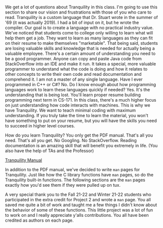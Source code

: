 
We get a lot of questions about Tranquility in this class. I'm going to
use this section to share our vision and frustrations with those of you
who care to read. Tranquility is a custom language that Dr. Stuart wrote
in the summer of '69 (it was actually 2019). I had a bit of input on it,
but he wrote the compiler. Our goal is to create a language with no
practical industry value. We've noticed that students come to college
only willing to learn what will help them get a job. They want to learn
as many languages as they can fit on their resume to make themselves
"marketable". That being said, students are losing valuable skills and
knowledge that is needed for actually being a valuable employee. There's
a certain amount of understanding you need to be a good programmer.
Anyone can copy and paste Java code from StackOverflow into an IDE and
make it run. It takes a special, more valuable programmer to understand
what the code is doing and how it relates to other concepts to write
their own code and read documentation and comprehend it. I am not a
master of any single language. Have I ever programmed in C++ or C\#? No.
Do I know enough about how programming languages work to learn these
languages quickly if needed? Yes. It's the understanding that is being
lost. You'll learn proper resume building programming next term in
CS-171. In this class, there's a much higher focus on just understanding
how code interacts with machines. This is why we have Tranquility. We
want to teach minimal coding with maximum understanding. If you truly
take the time to learn the material, you won't have something to put on
your resume, but you will have the skills you need to succeed in higher
level courses.

How do you learn Tranquility? You only get the PDF manual. That's all
you need. That's all you get. No Googling. No StackOverflow. Reading
documentation is an amazing skill that will benefit you extremely in
life. (You also have the help of TAs and the Professor)

[Tranquility Manual](https://www.cs.drexel.edu/~bls96/tranquility.pdf)

In addition to the PDF manual, we've decided to write `man` pages for
Tranquility.
Just like how the C library functions have `man` pages, so do the Tranquility
built-in functions.
The following sections are the `man` pages exactly how you'd see them if they
were pulled up on tux.

A very special thank you to the Fall 21-22 and Winter 21-22 students who
participated in the extra credit for Project 2 and wrote a `man` page.
You all saved me quite a bit of work and taught me a few things I didn't know
about the behavior of some of these functions.
This little project was a lot of fun to work on and I really appreciate y'alls
contributions.
You all have been credited as authors on each page.
